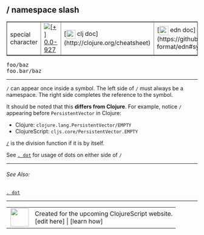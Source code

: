 ## / namespace slash



 <table border="1">
<tr>
<td>special character</td>
<td><a href="https://github.com/cljsinfo/cljs-api-docs/tree/0.0-927"><img valign="middle" alt="[+] 0.0-927" title="Added in 0.0-927" src="https://img.shields.io/badge/+-0.0--927-lightgrey.svg"></a> </td>
<td>
[<img height="24px" valign="middle" src="http://i.imgur.com/1GjPKvB.png"> clj doc](http://clojure.org/cheatsheet)
</td>
<td>
[<img height="24px" valign="middle" src="http://i.imgur.com/I8uNXHv.png"> edn doc](https://github.com/edn-format/edn#symbols)
</td>
</tr>
</table>

<samp>foo/baz</samp><br>
<samp>foo.bar/baz</samp><br>

---


`/` can appear once inside a symbol. The left side of `/` must always be a namespace.
The right side completes the reference to the symbol.

It should be noted that this __differs from Clojure__.  For example,
notice `/` appearing before `PersistentVector` in Clojure:

- Clojure: `clojure.lang.PersistentVector/EMPTY`
- ClojureScript: `cljs.core/PersistentVector.EMPTY`

[`/`](cljs.core_SLASH.md) is the division function if it is by itself.

See [`. dot`](syntax_dot.md) for usage of dots on either side of `/`

---


###### See Also:

[`. dot`](syntax_dot.md)<br>

---








 <table>
<tr><td>
<img valign="middle" align="right" width="48px" src="http://i.imgur.com/Hi20huC.png">
</td><td>
Created for the upcoming ClojureScript website.<br>
[edit here] | [learn how]
</td></tr></table>

[edit here]:https://github.com/cljsinfo/cljs-api-docs/blob/master/cljsdoc/syntax_namespace.cljsdoc
[learn how]:https://github.com/cljsinfo/cljs-api-docs/wiki/cljsdoc-files

<!--

This information was too distracting to show to readers, but I'll leave it
commented here since it is helpful to:

- pretty-print the data used to generate this document
- and show how to retrieve that data



The API data for this symbol:

```clj
{:description "`/` can appear once inside a symbol. The left side of `/` must always be a namespace.\nThe right side completes the reference to the symbol.\n\nIt should be noted that this __differs from Clojure__.  For example,\nnotice `/` appearing before `PersistentVector` in Clojure:\n\n- Clojure: `clojure.lang.PersistentVector/EMPTY`\n- ClojureScript: `cljs.core/PersistentVector.EMPTY`\n\n[cljs.core//] is the division function if it is by itself.\n\nSee [syntax/dot] for usage of dots on either side of `/`",
 :ns "syntax",
 :name "namespace",
 :history [["+" "0.0-927"]],
 :type "special character",
 :related ["syntax/dot"],
 :full-name-encode "syntax_namespace",
 :usage ["foo/baz" "foo.bar/baz"],
 :edn-doc "https://github.com/edn-format/edn#symbols",
 :full-name "syntax/namespace",
 :display "/ namespace slash",
 :clj-doc "http://clojure.org/cheatsheet"}

```

Retrieve the API data for this symbol:

```clj
;; from Clojure REPL
(require '[clojure.edn :as edn])
(-> (slurp "https://raw.githubusercontent.com/cljsinfo/cljs-api-docs/catalog/cljs-api.edn")
    (edn/read-string)
    (get-in [:symbols "syntax/namespace"]))
```

-->
